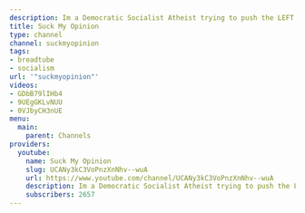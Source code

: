 ```yaml
---
description: Im a Democratic Socialist Atheist trying to push the LEFT to victory.
title: Suck My Opinion
type: channel
channel: suckmyopinion
tags:
- breadtube
- socialism
url: '"suckmyopinion"'
videos:
- GDbB79lIHb4
- 9UEgGKLvNUU
- 0VJbyCH3nUE
menu:
  main:
    parent: Channels
providers:
  youtube:
    name: Suck My Opinion
    slug: UCANy3kC3VoPnzXnNhv--wuA
    url: https://www.youtube.com/channel/UCANy3kC3VoPnzXnNhv--wuA
    description: Im a Democratic Socialist Atheist trying to push the LEFT to victory.
    subscribers: 2657
---
```

